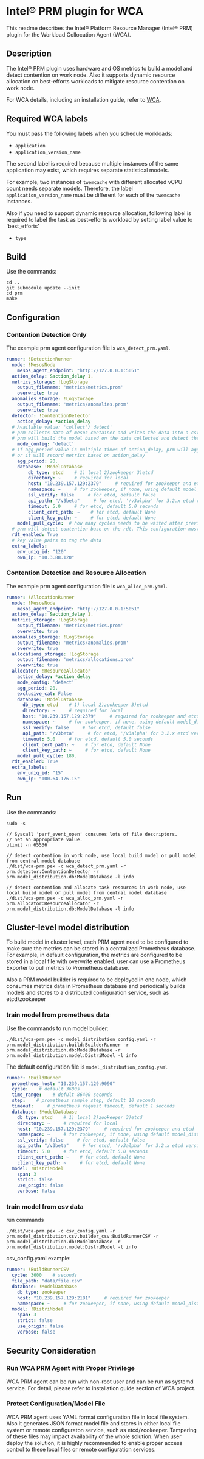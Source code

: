 # Intel® PRM plugin for WCA

This readme describes the Intel® Platform Resource Manager (Intel® PRM) plugin
for the Workload Collocation Agent (WCA).

## Description

The Intel® PRM plugin uses hardware and OS metrics to build a model and detect
contention on work node. Also it supports dynamic resource allocation on best-efforts
workloads to mitigate resource contention on work node.

For WCA details, including an installation guide, refer to [WCA](https://github.com/intel/workload-collocation-agent).

## Required WCA labels

You must pass the following labels when you schedule workloads:

* `application`
* `application_version_name`

The second label is required because multiple instances of the same application
may exist, which requires separate statistical models.

For example, two instances of `twemcache` with different allocated vCPU count
needs separate models. Therefore, the label `application_version_name` must be
different for each of the `twemcache` instances.

Also if you need to support dynamic resource allocation, following label is required
to label the task as best-efforts workload by setting label value to 'best_efforts'

 * `type`

## Build

Use the commands:

```
cd ..
git submodule update --init
cd prm
make
```

## Configuration

### Contention Detection Only
The example prm agent configuration file is `wca_detect_prm.yaml`.

```yaml
runner: !DetectionRunner
  node: !MesosNode
    mesos_agent_endpoint: "http://127.0.0.1:5051"
  action_delay: &action_delay 1.
  metrics_storage: !LogStorage
    output_filename: 'metrics/metrics.prom'
    overwrite: true
  anomalies_storage: !LogStorage
    output_filename: 'metrics/anomalies.prom'
    overwrite: true
  detector: !ContentionDetector
    action_delay: *action_delay
  # Available value: 'collect'/'detect'
  # prm collects data of mesos container and writes the data into a csv file under 'collect' mode.
  # prm will build the model based on the data collected and detect the contention under 'detect' mode.
    mode_config: 'detect'
  # if agg_period value is multiple times of action_delay, prm will aggregate metrics based on agg_period
  # or it will record metrics based on action_delay
    agg_period: 20.
    database: !ModelDatabase
        db_type: etcd    # 1) local 2)zookeeper 3)etcd
        directory: ~     # required for local
        host: "10.239.157.129:2379"     # required for zookeeper and etcd
        namespace: ~     # for zookeeper, if none, using default model_distribution
        ssl_verify: false     # for etcd, default false
        api_path: "/v3beta"     # for etcd, '/v3alpha' for 3.2.x etcd version, '/v3beta' or '/v3' for 3.3.x etcd version
        timeout: 5.0     # for etcd, default 5.0 seconds
        client_cert_path: ~    # for etcd, default None
        client_key_path: ~     # for etcd, default None
    model_pull_cycle:  # how many cycles needs to be waited after previous model pulling, default 180 cycles
  # prm will detect contention base on the rdt. This configuration must be enabled.
  rdt_enabled: True
  # key value pairs to tag the data
  extra_labels:
    env_uniq_id: "120"
    own_ip: "10.3.88.120"
```

### Contention Detection and Resource Allocation
The example prm agent configuration file is `wca_alloc_prm.yaml`.

```yaml
runner: !AllocationRunner
  node: !MesosNode
    mesos_agent_endpoint: "http://127.0.0.1:5051"
  action_delay: &action_delay 1.
  metrics_storage: !LogStorage
    output_filename: 'metrics/metrics.prom'
    overwrite: true
  anomalies_storage: !LogStorage
    output_filename: 'metrics/anomalies.prom'
    overwrite: true
  allocations_storage: !LogStorage
    output_filename: 'metrics/allocations.prom'
    overwrite: true
  allocator: !ResourceAllocator
    action_delay: *action_delay
    mode_config: 'detect'
    agg_period: 20.
    exclusive_cat: False
    database: !ModelDatabase
      db_type: etcd    # 1) local 2)zookeeper 3)etcd
      directory: ~     # required for local
      host: "10.239.157.129:2379"     # required for zookeeper and etcd
      namespace: ~     # for zookeeper, if none, using default model_distribution
      ssl_verify: false     # for etcd, default false
      api_path: "/v3beta"     # for etcd, '/v3alpha' for 3.2.x etcd version, '/v3beta' or '/v3' for 3.3.x etcd version
      timeout: 5.0     # for etcd, default 5.0 seconds
      client_cert_path: ~    # for etcd, default None
      client_key_path: ~     # for etcd, default None
    model_pull_cycle: 180.
  rdt_enabled: True
  extra_labels:
    env_uniq_id: "15"
    own_ip: "100.64.176.15"
```

## Run

Use the commands:

```
sudo -s

// Syscall 'perf_event_open' consumes lots of file descriptors.
// Set an appropriate value.
ulimit -n 65536

// detect contention in work node, use local build model or pull model from central model database
./dist/wca-prm.pex -c wca_detect_prm.yaml -r prm.detector:ContentionDetector -r prm.model_distribution.db:ModelDatabase -l info

// detect contention and allocate task resources in work node, use local build model or pull model from central model database
./dist/wca-prm.pex -c wca_alloc_prm.yaml -r prm.allocator:ResourceAllocator -r prm.model_distribution.db:ModelDatabase -l info
```

## Cluster-level model distribution

To build model in cluster level, each PRM agent need to be configured to make sure the metrics can be stored in a centralized 
Prometheus database. For example, in default configuration, the metrics are configured to be stored in a local file with 
overwrite enabled. user can use a Prometheus Exporter to pull metrics to Prometheus database.  

Also a PRM model builder is required to be deployed in one node, which consumes metrics data in Prometheus database and periodically 
builds models and stores to a distributed configuration service, such as etcd/zookeeper

### train model from prometheus data 

Use the commands to run model builder:

```
./dist/wca-prm.pex -c model_distribution_config.yaml -r prm.model_distribution.build:BuilderRunner -r prm.model_distribution.db:ModelDatabase -r prm.model_distribution.model:DistriModel -l info
```

The default configuration file is ```model_distribution_config.yaml```

```yaml
runner: !BuildRunner
  prometheus_host: "10.239.157.129:9090"
  cycle:    # default 3600s
  time_range:    # defult 86400 seconds
  step:    # prometheus sample step, default 10 seconds
  timeout:     # prometheus request timeout, default 1 seconds
  database: !ModelDatabase
    db_type: etcd    # 1) local 2)zookeeper 3)etcd
    directory: ~     # required for local
    host: "10.239.157.129:2379"     # required for zookeeper and etcd
    namespace: ~     # for zookeeper, if none, using default model_distribution
    ssl_verify: false     # for etcd, default false
    api_path: "/v3beta"     # for etcd, '/v3alpha' for 3.2.x etcd version, '/v3beta' or '/v3' for 3.3.x etcd version
    timeout: 5.0     # for etcd, default 5.0 seconds
    client_cert_path: ~    # for etcd, default None
    client_key_path: ~     # for etcd, default None
  model: !DistriModel
    span: 3
    strict: false
    use_origin: false
    verbose: false
```
### train model from csv data 
run commands

```
./dist/wca-prm.pex -c csv_config.yaml -r prm.model_distribution.csv.builder_csv:BuildRunnerCSV -r prm.model_distribution.db:ModelDatabase -r prm.model_distribution.model:DistriModel -l info
```
csv_config.yaml example:

```yaml
runner: !BuildRunnerCSV
  cycle: 3600    # seconds
  file_path: "data/file.csv"
  database: !ModelDatabase
    db_type: zookeeper
    host: "10.239.157.129:2181"     # required for zookeeper
    namespace: ~     # for zookeeper, if none, using default model_distribution
  model: !DistriModel
    span: 3
    strict: false
    use_origin: false
    verbose: false
```
## Security Consideration 

### Run WCA PRM Agent with Proper Privilege 

WCA PRM agent can be run with non-root user and can be run as systemd service. 
For detail, please refer to installation guide section of WCA project.

### Protect Configuration/Model File

WCA PRM agent uses YAML format configuration file in local file system. Also it 
generates JSON format model file and stores in either local file system or remote
configuraton service, such as etcd/zookeeper.  Tampering of these files may impact
availability of the whole solution. When user deploy the solution, it is highly 
recommended to enable proper access control to these local files or remote 
configuration services.

